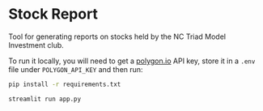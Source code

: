 # Stock Report

Tool for generating reports on stocks held by the NC Triad Model Investment club.

To run it locally, you will need to get a [polygon.io](https://polygon.io/) API key, store it in a `.env` file under `POLYGON_API_KEY` and then run:

```bash
pip install -r requirements.txt

streamlit run app.py
```
